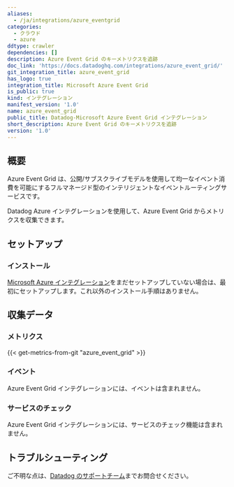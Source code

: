 ```yaml
---
aliases:
  - /ja/integrations/azure_eventgrid
categories:
  - クラウド
  - azure
ddtype: crawler
dependencies: []
description: Azure Event Grid のキーメトリクスを追跡
doc_link: 'https://docs.datadoghq.com/integrations/azure_event_grid/'
git_integration_title: azure_event_grid
has_logo: true
integration_title: Microsoft Azure Event Grid
is_public: true
kind: インテグレーション
manifest_version: '1.0'
name: azure_event_grid
public_title: Datadog-Microsoft Azure Event Grid インテグレーション
short_description: Azure Event Grid のキーメトリクスを追跡
version: '1.0'
---
```

## 概要

Azure Event Grid は、公開/サブスクライブモデルを使用して均一なイベント消費を可能にするフルマネージド型のインテリジェントなイベントルーティングサービスです。

Datadog Azure インテグレーションを使用して、Azure Event Grid からメトリクスを収集できます。

## セットアップ

### インストール

[Microsoft Azure インテグレーション][1]をまだセットアップしていない場合は、最初にセットアップします。これ以外のインストール手順はありません。

## 収集データ

### メトリクス
{{< get-metrics-from-git "azure_event_grid" >}}


### イベント

Azure Event Grid インテグレーションには、イベントは含まれません。

### サービスのチェック

Azure Event Grid インテグレーションには、サービスのチェック機能は含まれません。

## トラブルシューティング

ご不明な点は、[Datadog のサポートチーム][3]までお問合せください。

[1]: https://docs.datadoghq.com/ja/integrations/azure/
[2]: https://github.com/DataDog/dogweb/blob/prod/integration/azure_event_grid/azure_event_grid_metadata.csv
[3]: https://docs.datadoghq.com/ja/help/
